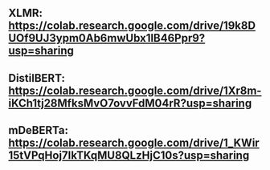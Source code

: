 XLMR: https://colab.research.google.com/drive/19k8DUOf9UJ3ypm0Ab6mwUbx1IB46Ppr9?usp=sharing 
-----------------------------------------------------------------------------------------
DistilBERT: https://colab.research.google.com/drive/1Xr8m-iKCh1tj28MfksMvO7ovvFdM04rR?usp=sharing
-----------------------------------------------------------------------------------------------
mDeBERTa: https://colab.research.google.com/drive/1_KWir15tVPqHoj7IkTKqMU8QLzHjC10s?usp=sharing
----------------------------------------------------------------------------------------------
